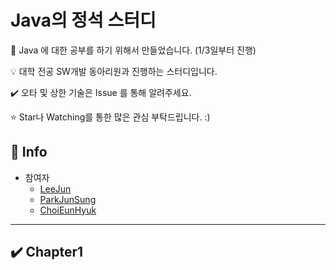 # Java의 정석 스터디

📝 Java 에 대한 공부를 하기 위해서 만들었습니다. (1/3일부터 진행)

💡 대학 전공 SW개발 동아리원과 진행하는 스터디입니다.

✔️ 오타 및 상한 기술은 Issue 를 통해 알려주세요.

⭐ Star나 Watching를 통한 많은 관심 부탁드립니다. :)

## 📢 Info

- 참여자
  - [LeeJun](https://github.com/this2jun)
  - [ParkJunSung]()
  - [ChoiEunHyuk]()

-------------

## ✔️ Chapter1

<!-- - [Annotation](https://github.com/this2jun/CS/blob/master/JAVA/Annotation.md) -->

